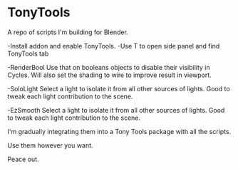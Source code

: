# TonyTools
A repo of scripts I'm building for Blender.

-Install addon and enable TonyTools.
-Use T to open side panel and find TonyTools tab


-RenderBool
  Use that on booleans objects to disable their visibility in Cycles. Will also set the shading to wire to improve result in viewport.
  
-SoloLight
 Select a light to isolate it from all other sources of lights. Good to tweak each light contribution to the scene.

-EzSmooth
  Select a light to isolate it from all other sources of lights. Good to tweak each light contribution to the scene.

I'm gradually integrating them into a Tony Tools package with all the scripts.

Use them however you want.

Peace out.
